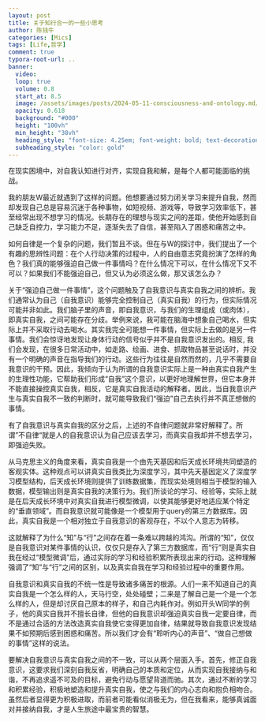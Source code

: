 ```yaml
---
layout: post
title: 关于知行合一的一些小思考
author: 陈钱牛
categories: [Mics]
tags: [Life,哲学]
comment: true
typora-root-url: ..
banner:
  video:
  loop: true
  volume: 0.8
  start_at: 8.5
  image: /assets/images/posts/2024-05-11-consciousness-and-ontology.md/pic.jpg
  opacity: 0.618
  background: "#000"
  height: "100vh"
  min_height: "38vh"
  heading_style: "font-size: 4.25em; font-weight: bold; text-decoration: underline"
  subheading_style: "color: gold"
---
```


在现实困境中，对自我认知进行对齐，实现自我和解，是每个人都可能面临的挑战。

我的朋友W最近就遇到了这样的问题。他想要通过努力闭关学习来提升自我，然而却发现自己总是容易沉迷于各种事物，如短视频、游戏等，导致学习效率低下，甚至经常出现不想学习的情况。长期存在的理想与现实之间的差距，使他开始感到自己缺乏自控力，学习能力不足，逐渐失去了自信，甚至陷入了困惑和痛苦之中。

如何自律是一个复杂的问题，我们暂且不谈。但在与W的探讨中，我们提出了一个有趣的思辨性问题：在个人行动决策的过程中，人的自由意志究竟扮演了怎样的角色？我们真的能够强迫自己做一件事情吗？在什么情况下可以，在什么情况下又不可以？如果我们不能强迫自己，但又认为必须这么做，那又该怎么办？

关于“强迫自己做一件事情”，这个问题触及了自我意识与真实自我之间的辨析。我们通常认为自己（自我意识）能够完全控制自己（真实自我）的行为，但实际情况可能并非如此。我们脑子里的声音，即自我意识，与我们的生理组成（或肉体），即真实自我，之间可能存在分歧。举例来说，我可能在脑海中想象自己喝水，但实际上并不采取行动去喝水。其实我完全可能想一件事情，但实际上去做的是另一件事情。我们会惊讶地发现让身体行动的信号似乎并不是自我意识发出的。相反, 我们会发现，在很多日常活动中，如走路、绘画、进食、抓取物品甚至说话时，并没有一个明确的声音在指导我们的行动。这些行为往往是自然而然的，几乎不需要自我意识的干预。因此，我倾向于认为所谓的自我意识实际上是一种由真实自我产生的生理性功能，它帮助我们形成“自我”这个意识，以更好地理解世界，但它本身并不能直接操控真实自我，相反，它是真实自我活动的解释者。因此，当自我意识产生与真实自我不一致的判断时，就可能导致我们“强迫”自己去执行并不真正想做的事情。

有了自我意识与真实自我的区分之后，上述的不自律问题就非常好解释了。所谓”不自律“就是人的自我意识认为自己应该去学习，而真实自我却并不想去学习，即强迫失败。

从马克思主义的角度来看，真实自我是一个由先天基因和后天成长环境共同塑造的客观实体。这种观点可以讲真实自我类比为深度学习，其中先天基因定义了深度学习模型结构，后天成长环境则提供了训练数据集，而现实处境则相当于模型的输入数据，模型输出则是真实自我的决策行为。我们所谈论的学习、经验等，实际上就是在后天成长环境中对真实自我进行模型微调，以使其能够更好地适应某个特定的“垂直领域”。而自我意识就可能像是一个模型用于query的第三方数据库。因此，真实自我是一个相对独立于自我意识的客观存在，不以个人意志为转移。

这就解释了为什么“知”与“行”之间存在着一条难以跨越的鸿沟。所谓的“知”，仅仅是自我意识对某件事情的认识，仅仅只是存入了第三方数据库，而“行”则是真实自我在经过“模型微调”后，通过实际的学习和经验积累所表现出来的行动。这种理解强调了“知”与“行”之间的区别，以及真实自我在学习和经验过程中的重要作用。

自我意识和真实自我的不统一性是导致诸多痛苦的根源。人们一来不知道自己的真实自我是一个怎么样的人，天马行空，处处碰壁；二来是了解自己是一个是一个怎么样的人，但是却讨厌自己原本的样子，和自己内耗作对。例如开头W同学的例子，他的真实自我并不擅长自律，但他的自我意识却强迫真实自我一定要自律，而不是通过合适的方法改造真实自我使它变得更加自律，结果就导致自我意识发现结果不如预期后感到困惑和痛苦。所以我们才会有“聆听内心的声音”、“做自己想做的事情”这样的说法。

要解决自我意识与真实自我之间的不一致，可以从两个层面入手。首先，修正自我意识，这要求我们深刻自我反省，明确自己的本质和定位，从而实现自我接纳与和谐，不再追求遥不可及的目标，避免行动与愿望背道而驰。其次，通过不断的学习和积累经验，积极地塑造和提升真实自我，使之与我们的内心志向和抱负相吻合。虽然后者显得更为积极进取，而前者可能看似消极无为，但在我看来，能够真诚面对并接纳自我，才是人生旅途中最宝贵的智慧。



